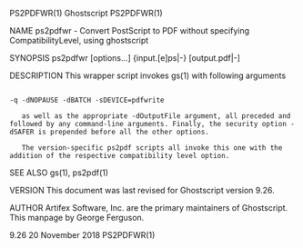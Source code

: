 PS2PDFWR(1)                                                                                   Ghostscript                                                                                  PS2PDFWR(1)

NAME
       ps2pdfwr - Convert PostScript to PDF without specifying CompatibilityLevel, using ghostscript

SYNOPSIS
       ps2pdfwr  [options...] {input.[e]ps|-} [output.pdf|-]

DESCRIPTION
       This wrapper script invokes gs(1) with following arguments

                                                                                   -q -dNOPAUSE -dBATCH -sDEVICE=pdfwrite

       as well as the appropriate -dOutputFile argument, all preceded and followed by any command-line arguments. Finally, the security option -dSAFER is prepended before all the other options.

       The version-specific ps2pdf scripts all invoke this one with the addition of the respective compatibility level option.

SEE ALSO
       gs(1), ps2pdf(1)

VERSION
       This document was last revised for Ghostscript version 9.26.

AUTHOR
       Artifex Software, Inc. are the primary maintainers of Ghostscript.  This manpage by George Ferguson.

9.26                                                                                       20 November 2018                                                                                PS2PDFWR(1)
